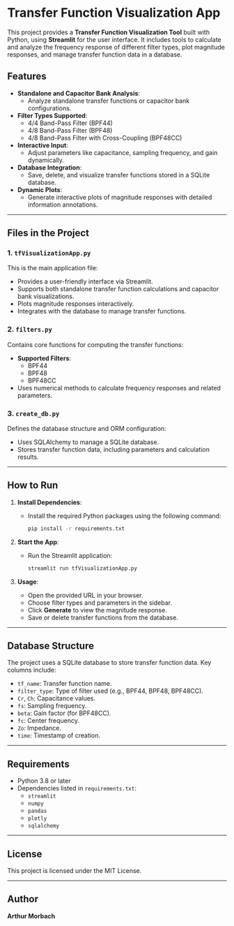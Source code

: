 # Transfer Function Visualization App

This project provides a **Transfer Function Visualization Tool** built with Python, using **Streamlit** for the user interface. It includes tools to calculate and analyze the frequency response of different filter types, plot magnitude responses, and manage transfer function data in a database.

## Features

- **Standalone and Capacitor Bank Analysis**:
  - Analyze standalone transfer functions or capacitor bank configurations.
- **Filter Types Supported**:
  - 4/4 Band-Pass Filter (BPF44)
  - 4/8 Band-Pass Filter (BPF48)
  - 4/8 Band-Pass Filter with Cross-Coupling (BPF48CC)
- **Interactive Input**:
  - Adjust parameters like capacitance, sampling frequency, and gain dynamically.
- **Database Integration**:
  - Save, delete, and visualize transfer functions stored in a SQLite database.
- **Dynamic Plots**:
  - Generate interactive plots of magnitude responses with detailed information annotations.

---

## Files in the Project

### 1. `tfVisualizationApp.py`
This is the main application file:
- Provides a user-friendly interface via Streamlit.
- Supports both standalone transfer function calculations and capacitor bank visualizations.
- Plots magnitude responses interactively.
- Integrates with the database to manage transfer functions.

### 2. `filters.py`
Contains core functions for computing the transfer functions:
- **Supported Filters**:
  - BPF44
  - BPF48
  - BPF48CC
- Uses numerical methods to calculate frequency responses and related parameters.

### 3. `create_db.py`
Defines the database structure and ORM configuration:
- Uses SQLAlchemy to manage a SQLite database.
- Stores transfer function data, including parameters and calculation results.

---

## How to Run

1. **Install Dependencies**:
   - Install the required Python packages using the following command:
     ```bash
     pip install -r requirements.txt
     ```

2. **Start the App**:
   - Run the Streamlit application:
     ```bash
     streamlit run tfVisualizationApp.py
     ```

3. **Usage**:
   - Open the provided URL in your browser.
   - Choose filter types and parameters in the sidebar.
   - Click **Generate** to view the magnitude response.
   - Save or delete transfer functions from the database.

---

## Database Structure

The project uses a SQLite database to store transfer function data. Key columns include:
- `tf_name`: Transfer function name.
- `filter_type`: Type of filter used (e.g., BPF44, BPF48, BPF48CC).
- `Cr`, `Ch`: Capacitance values.
- `fs`: Sampling frequency.
- `beta`: Gain factor (for BPF48CC).
- `fc`: Center frequency.
- `Zo`: Impedance.
- `time`: Timestamp of creation.

---

## Requirements

- Python 3.8 or later
- Dependencies listed in `requirements.txt`:
  - `streamlit`
  - `numpy`
  - `pandas`
  - `plotly`
  - `sqlalchemy`

---

## License

This project is licensed under the MIT License.

---

## Author

**Arthur Morbach**

